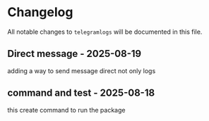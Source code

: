 # Changelog

All notable changes to `telegramlogs` will be documented in this file.

## Direct message - 2025-08-19

adding a way to send message direct not only logs

## command and test - 2025-08-18

this create command to run the package
